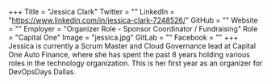 +++
Title = "Jessica Clark"
Twitter = ""
LinkedIn = "https://www.linkedin.com/in/jessica-clark-7248526/"
GitHub = ""
Website = ""
Employer = "Organizer Role - Sponsor Coordinator / Fundraising"
Role = "Capital One"
Image = "jessica.jpg"
GitLab = ""
Facebook = ""
+++
Jessica is currently a Scrum Master and Cloud Governance lead at Capital One Auto Finance, where she has spent the past 8 years holding various roles in the technology organization. This is her first year as an organizer for DevOpsDays Dallas.